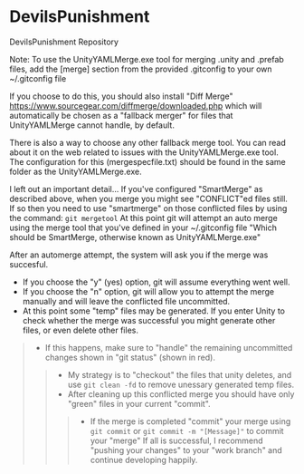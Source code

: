 # DevilsPunishment
DevilsPunishment Repository

Note:
To use the UnityYAMLMerge.exe tool for merging .unity and .prefab files, add the [merge] section from the provided .gitconfig to your own ~/.gitconfig file

If you choose to do this, you should also install "Diff Merge" https://www.sourcegear.com/diffmerge/downloaded.php which will automatically be chosen as a "fallback merger" for files that UnityYAMLMerge cannot handle, by default.

There is also a way to choose any other fallback merge tool. You can read about it on the web related to issues with the UnityYAMLMerge.exe tool. The configuration for this (mergespecfile.txt) should be found in the same folder as the UnityYAMLMerge.exe.

I left out an important detail...
If you've configured "SmartMerge" as described above, when you merge you might see "CONFLICT"ed files still. If so then you need to use "smartmerge" on those conflicted files by using the command:
``` git mergetool ```
At this point git will attempt an auto merge using the merge tool that you've defined in your ~/.gitconfig file "Which should be SmartMerge, otherwise known as UnityYAMLMerge.exe"

After an automerge attempt, the system will ask you if the merge was succesful.
- If you choose the "y" (yes) option, git will assume everything went well.
- If you choose the "n" option, git will allow you to attempt the merge manually and will leave the conflicted file uncommitted.
- At this point some "temp" files may be generated. If you enter Unity to check whether the merge was successful you might generate other files, or even delete other files.
>- If this happens, make sure to "handle" the remaining uncommitted changes shown in "git status" (shown in red).
>>- My strategy is to "checkout" the files that unity deletes, and use ``` git clean -fd ``` to remove unessary generated temp files.
>>- After cleaning up this conflicted merge you should have only "green" files in your current "commit".
>>>- If the merge is completed "commit" your merge using ```git commit``` or ```git commit -m "[Message]"``` to commit your "merge"
If all is successful, I recommend "pushing your changes" to your "work branch" and continue developing happily.
